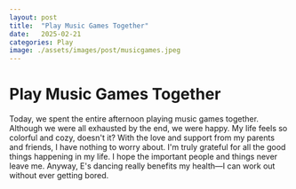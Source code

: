 ```yaml
---
layout: post
title:  "Play Music Games Together"
date:   2025-02-21
categories: Play
image: ./assets/images/post/musicgames.jpeg
---
```

# Play Music Games Together 
Today, we spent the entire afternoon playing music games together. Although we were all exhausted by the end, we were happy. My life feels so colorful and cozy, doesn't it? With the love and support from my parents and friends, I have nothing to worry about. I'm truly grateful for all the good things happening in my life. I hope the important people and things never leave me. Anyway, E's dancing really benefits my health—I can work out without ever getting bored.
